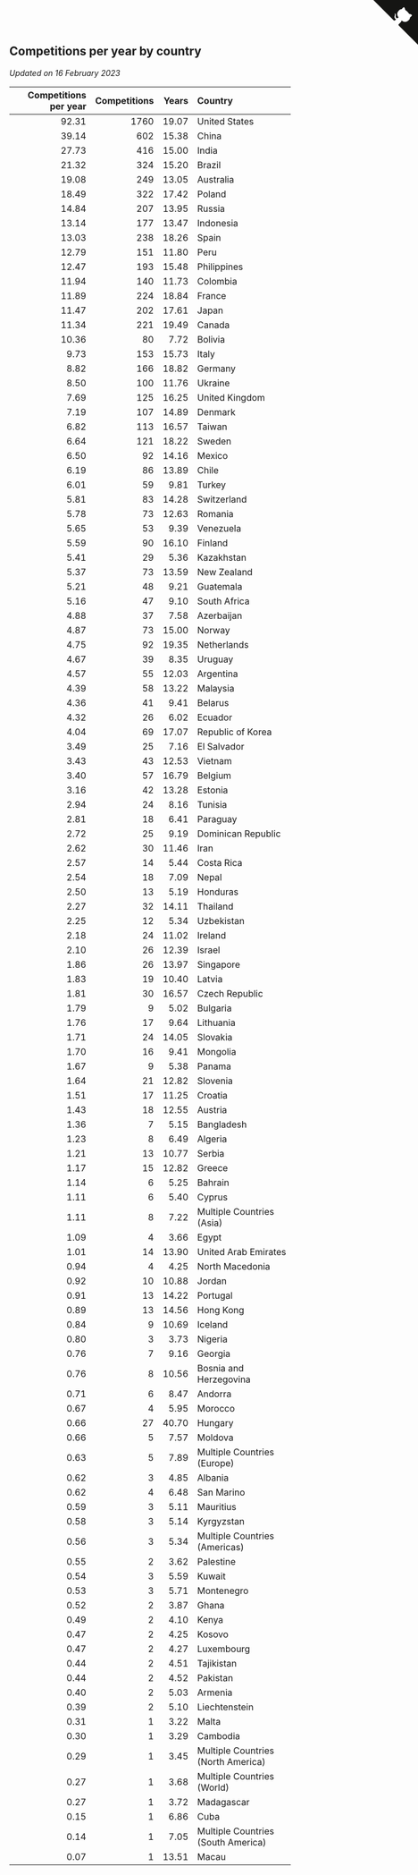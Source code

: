 ## Competitions per year by country

*Updated on 16 February 2023*

| Competitions per year | Competitions | Years | Country |
| ---: | ---: | ---: | :--- |
| 92.31 | 1760 | 19.07 | United States |
| 39.14 | 602 | 15.38 | China |
| 27.73 | 416 | 15.00 | India |
| 21.32 | 324 | 15.20 | Brazil |
| 19.08 | 249 | 13.05 | Australia |
| 18.49 | 322 | 17.42 | Poland |
| 14.84 | 207 | 13.95 | Russia |
| 13.14 | 177 | 13.47 | Indonesia |
| 13.03 | 238 | 18.26 | Spain |
| 12.79 | 151 | 11.80 | Peru |
| 12.47 | 193 | 15.48 | Philippines |
| 11.94 | 140 | 11.73 | Colombia |
| 11.89 | 224 | 18.84 | France |
| 11.47 | 202 | 17.61 | Japan |
| 11.34 | 221 | 19.49 | Canada |
| 10.36 | 80 | 7.72 | Bolivia |
| 9.73 | 153 | 15.73 | Italy |
| 8.82 | 166 | 18.82 | Germany |
| 8.50 | 100 | 11.76 | Ukraine |
| 7.69 | 125 | 16.25 | United Kingdom |
| 7.19 | 107 | 14.89 | Denmark |
| 6.82 | 113 | 16.57 | Taiwan |
| 6.64 | 121 | 18.22 | Sweden |
| 6.50 | 92 | 14.16 | Mexico |
| 6.19 | 86 | 13.89 | Chile |
| 6.01 | 59 | 9.81 | Turkey |
| 5.81 | 83 | 14.28 | Switzerland |
| 5.78 | 73 | 12.63 | Romania |
| 5.65 | 53 | 9.39 | Venezuela |
| 5.59 | 90 | 16.10 | Finland |
| 5.41 | 29 | 5.36 | Kazakhstan |
| 5.37 | 73 | 13.59 | New Zealand |
| 5.21 | 48 | 9.21 | Guatemala |
| 5.16 | 47 | 9.10 | South Africa |
| 4.88 | 37 | 7.58 | Azerbaijan |
| 4.87 | 73 | 15.00 | Norway |
| 4.75 | 92 | 19.35 | Netherlands |
| 4.67 | 39 | 8.35 | Uruguay |
| 4.57 | 55 | 12.03 | Argentina |
| 4.39 | 58 | 13.22 | Malaysia |
| 4.36 | 41 | 9.41 | Belarus |
| 4.32 | 26 | 6.02 | Ecuador |
| 4.04 | 69 | 17.07 | Republic of Korea |
| 3.49 | 25 | 7.16 | El Salvador |
| 3.43 | 43 | 12.53 | Vietnam |
| 3.40 | 57 | 16.79 | Belgium |
| 3.16 | 42 | 13.28 | Estonia |
| 2.94 | 24 | 8.16 | Tunisia |
| 2.81 | 18 | 6.41 | Paraguay |
| 2.72 | 25 | 9.19 | Dominican Republic |
| 2.62 | 30 | 11.46 | Iran |
| 2.57 | 14 | 5.44 | Costa Rica |
| 2.54 | 18 | 7.09 | Nepal |
| 2.50 | 13 | 5.19 | Honduras |
| 2.27 | 32 | 14.11 | Thailand |
| 2.25 | 12 | 5.34 | Uzbekistan |
| 2.18 | 24 | 11.02 | Ireland |
| 2.10 | 26 | 12.39 | Israel |
| 1.86 | 26 | 13.97 | Singapore |
| 1.83 | 19 | 10.40 | Latvia |
| 1.81 | 30 | 16.57 | Czech Republic |
| 1.79 | 9 | 5.02 | Bulgaria |
| 1.76 | 17 | 9.64 | Lithuania |
| 1.71 | 24 | 14.05 | Slovakia |
| 1.70 | 16 | 9.41 | Mongolia |
| 1.67 | 9 | 5.38 | Panama |
| 1.64 | 21 | 12.82 | Slovenia |
| 1.51 | 17 | 11.25 | Croatia |
| 1.43 | 18 | 12.55 | Austria |
| 1.36 | 7 | 5.15 | Bangladesh |
| 1.23 | 8 | 6.49 | Algeria |
| 1.21 | 13 | 10.77 | Serbia |
| 1.17 | 15 | 12.82 | Greece |
| 1.14 | 6 | 5.25 | Bahrain |
| 1.11 | 6 | 5.40 | Cyprus |
| 1.11 | 8 | 7.22 | Multiple Countries (Asia) |
| 1.09 | 4 | 3.66 | Egypt |
| 1.01 | 14 | 13.90 | United Arab Emirates |
| 0.94 | 4 | 4.25 | North Macedonia |
| 0.92 | 10 | 10.88 | Jordan |
| 0.91 | 13 | 14.22 | Portugal |
| 0.89 | 13 | 14.56 | Hong Kong |
| 0.84 | 9 | 10.69 | Iceland |
| 0.80 | 3 | 3.73 | Nigeria |
| 0.76 | 7 | 9.16 | Georgia |
| 0.76 | 8 | 10.56 | Bosnia and Herzegovina |
| 0.71 | 6 | 8.47 | Andorra |
| 0.67 | 4 | 5.95 | Morocco |
| 0.66 | 27 | 40.70 | Hungary |
| 0.66 | 5 | 7.57 | Moldova |
| 0.63 | 5 | 7.89 | Multiple Countries (Europe) |
| 0.62 | 3 | 4.85 | Albania |
| 0.62 | 4 | 6.48 | San Marino |
| 0.59 | 3 | 5.11 | Mauritius |
| 0.58 | 3 | 5.14 | Kyrgyzstan |
| 0.56 | 3 | 5.34 | Multiple Countries (Americas) |
| 0.55 | 2 | 3.62 | Palestine |
| 0.54 | 3 | 5.59 | Kuwait |
| 0.53 | 3 | 5.71 | Montenegro |
| 0.52 | 2 | 3.87 | Ghana |
| 0.49 | 2 | 4.10 | Kenya |
| 0.47 | 2 | 4.25 | Kosovo |
| 0.47 | 2 | 4.27 | Luxembourg |
| 0.44 | 2 | 4.51 | Tajikistan |
| 0.44 | 2 | 4.52 | Pakistan |
| 0.40 | 2 | 5.03 | Armenia |
| 0.39 | 2 | 5.10 | Liechtenstein |
| 0.31 | 1 | 3.22 | Malta |
| 0.30 | 1 | 3.29 | Cambodia |
| 0.29 | 1 | 3.45 | Multiple Countries (North America) |
| 0.27 | 1 | 3.68 | Multiple Countries (World) |
| 0.27 | 1 | 3.72 | Madagascar |
| 0.15 | 1 | 6.86 | Cuba |
| 0.14 | 1 | 7.05 | Multiple Countries (South America) |
| 0.07 | 1 | 13.51 | Macau |


<a href="https://github.com/jonatanklosko/wca_statistics" class="github-corner" aria-label="View source on Github"><svg width="80" height="80" viewBox="0 0 250 250" style="fill:#151513; color:#fff; position: absolute; top: 0; border: 0; right: 0;" aria-hidden="true"><path d="M0,0 L115,115 L130,115 L142,142 L250,250 L250,0 Z"></path><path d="M128.3,109.0 C113.8,99.7 119.0,89.6 119.0,89.6 C122.0,82.7 120.5,78.6 120.5,78.6 C119.2,72.0 123.4,76.3 123.4,76.3 C127.3,80.9 125.5,87.3 125.5,87.3 C122.9,97.6 130.6,101.9 134.4,103.2" fill="currentColor" style="transform-origin: 130px 106px;" class="octo-arm"></path><path d="M115.0,115.0 C114.9,115.1 118.7,116.5 119.8,115.4 L133.7,101.6 C136.9,99.2 139.9,98.4 142.2,98.6 C133.8,88.0 127.5,74.4 143.8,58.0 C148.5,53.4 154.0,51.2 159.7,51.0 C160.3,49.4 163.2,43.6 171.4,40.1 C171.4,40.1 176.1,42.5 178.8,56.2 C183.1,58.6 187.2,61.8 190.9,65.4 C194.5,69.0 197.7,73.2 200.1,77.6 C213.8,80.2 216.3,84.9 216.3,84.9 C212.7,93.1 206.9,96.0 205.4,96.6 C205.1,102.4 203.0,107.8 198.3,112.5 C181.9,128.9 168.3,122.5 157.7,114.1 C157.9,116.9 156.7,120.9 152.7,124.9 L141.0,136.5 C139.8,137.7 141.6,141.9 141.8,141.8 Z" fill="currentColor" class="octo-body"></path></svg></a><style>.github-corner:hover .octo-arm{animation:octocat-wave 560ms ease-in-out}@keyframes octocat-wave{0%,100%{transform:rotate(0)}20%,60%{transform:rotate(-25deg)}40%,80%{transform:rotate(10deg)}}@media (max-width:500px){.github-corner:hover .octo-arm{animation:none}.github-corner .octo-arm{animation:octocat-wave 560ms ease-in-out}}</style>
